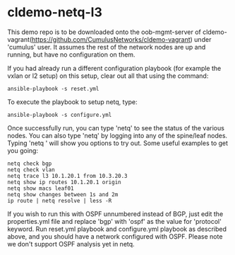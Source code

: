 # cldemo-netq-l3

This demo repo is to be downloaded onto the oob-mgmt-server of cldemo-vagrant(<https://github.com/CumulusNetworks/cldemo-vagrant>) under 'cumulus' user. It assumes the rest of the network nodes are up and running, but have no configuration on them.

If you had already run a different configuration playbook (for example the vxlan or l2 setup) on this setup, clear out all that using the command:

    ansible-playbook -s reset.yml

To execute the playbook to setup netq, type:

    ansible-playbook -s configure.yml

Once successfully run, you can type 'netq' to see the status of the various nodes. You can also type 'netq' by logging into any of the spine/leaf nodes.
Typing 'netq <TAB>' will show you options to try out. Some useful examples to get you going:

    netq check bgp
    netq check vlan
    netq trace l3 10.1.20.1 from 10.3.20.3
    netq show ip routes 10.1.20.1 origin
    netq show macs leaf01
    netq show changes between 1s and 2m
    ip route | netq resolve | less -R

If you wish to run this with OSPF unnumbered instead of BGP, just edit the properties.yml file and replace 'bgp' with 'ospf' as the value for 'protocol' keyword. Run reset.yml playbook and configure.yml playbook as described above, and you should have a network configured with OSPF. Please note we don't support OSPF analysis yet in netq.
